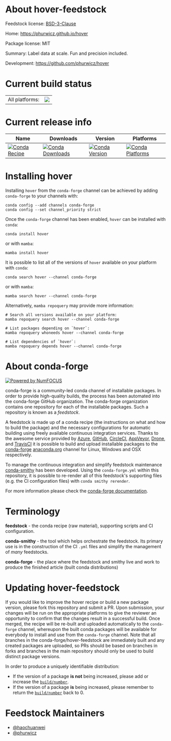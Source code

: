 About hover-feedstock
=====================

Feedstock license: [BSD-3-Clause](https://github.com/conda-forge/hover-feedstock/blob/main/LICENSE.txt)

Home: https://phurwicz.github.io/hover

Package license: MIT

Summary: Label data at scale. Fun and precision included.

Development: https://github.com/phurwicz/hover

Current build status
====================


<table><tr><td>All platforms:</td>
    <td>
      <a href="https://dev.azure.com/conda-forge/feedstock-builds/_build/latest?definitionId=15433&branchName=main">
        <img src="https://dev.azure.com/conda-forge/feedstock-builds/_apis/build/status/hover-feedstock?branchName=main">
      </a>
    </td>
  </tr>
</table>

Current release info
====================

| Name | Downloads | Version | Platforms |
| --- | --- | --- | --- |
| [![Conda Recipe](https://img.shields.io/badge/recipe-hover-green.svg)](https://anaconda.org/conda-forge/hover) | [![Conda Downloads](https://img.shields.io/conda/dn/conda-forge/hover.svg)](https://anaconda.org/conda-forge/hover) | [![Conda Version](https://img.shields.io/conda/vn/conda-forge/hover.svg)](https://anaconda.org/conda-forge/hover) | [![Conda Platforms](https://img.shields.io/conda/pn/conda-forge/hover.svg)](https://anaconda.org/conda-forge/hover) |

Installing hover
================

Installing `hover` from the `conda-forge` channel can be achieved by adding `conda-forge` to your channels with:

```
conda config --add channels conda-forge
conda config --set channel_priority strict
```

Once the `conda-forge` channel has been enabled, `hover` can be installed with `conda`:

```
conda install hover
```

or with `mamba`:

```
mamba install hover
```

It is possible to list all of the versions of `hover` available on your platform with `conda`:

```
conda search hover --channel conda-forge
```

or with `mamba`:

```
mamba search hover --channel conda-forge
```

Alternatively, `mamba repoquery` may provide more information:

```
# Search all versions available on your platform:
mamba repoquery search hover --channel conda-forge

# List packages depending on `hover`:
mamba repoquery whoneeds hover --channel conda-forge

# List dependencies of `hover`:
mamba repoquery depends hover --channel conda-forge
```


About conda-forge
=================

[![Powered by
NumFOCUS](https://img.shields.io/badge/powered%20by-NumFOCUS-orange.svg?style=flat&colorA=E1523D&colorB=007D8A)](https://numfocus.org)

conda-forge is a community-led conda channel of installable packages.
In order to provide high-quality builds, the process has been automated into the
conda-forge GitHub organization. The conda-forge organization contains one repository
for each of the installable packages. Such a repository is known as a *feedstock*.

A feedstock is made up of a conda recipe (the instructions on what and how to build
the package) and the necessary configurations for automatic building using freely
available continuous integration services. Thanks to the awesome service provided by
[Azure](https://azure.microsoft.com/en-us/services/devops/), [GitHub](https://github.com/),
[CircleCI](https://circleci.com/), [AppVeyor](https://www.appveyor.com/),
[Drone](https://cloud.drone.io/welcome), and [TravisCI](https://travis-ci.com/)
it is possible to build and upload installable packages to the
[conda-forge](https://anaconda.org/conda-forge) [anaconda.org](https://anaconda.org/)
channel for Linux, Windows and OSX respectively.

To manage the continuous integration and simplify feedstock maintenance
[conda-smithy](https://github.com/conda-forge/conda-smithy) has been developed.
Using the ``conda-forge.yml`` within this repository, it is possible to re-render all of
this feedstock's supporting files (e.g. the CI configuration files) with ``conda smithy rerender``.

For more information please check the [conda-forge documentation](https://conda-forge.org/docs/).

Terminology
===========

**feedstock** - the conda recipe (raw material), supporting scripts and CI configuration.

**conda-smithy** - the tool which helps orchestrate the feedstock.
                   Its primary use is in the construction of the CI ``.yml`` files
                   and simplify the management of *many* feedstocks.

**conda-forge** - the place where the feedstock and smithy live and work to
                  produce the finished article (built conda distributions)


Updating hover-feedstock
========================

If you would like to improve the hover recipe or build a new
package version, please fork this repository and submit a PR. Upon submission,
your changes will be run on the appropriate platforms to give the reviewer an
opportunity to confirm that the changes result in a successful build. Once
merged, the recipe will be re-built and uploaded automatically to the
`conda-forge` channel, whereupon the built conda packages will be available for
everybody to install and use from the `conda-forge` channel.
Note that all branches in the conda-forge/hover-feedstock are
immediately built and any created packages are uploaded, so PRs should be based
on branches in forks and branches in the main repository should only be used to
build distinct package versions.

In order to produce a uniquely identifiable distribution:
 * If the version of a package **is not** being increased, please add or increase
   the [``build/number``](https://docs.conda.io/projects/conda-build/en/latest/resources/define-metadata.html#build-number-and-string).
 * If the version of a package **is** being increased, please remember to return
   the [``build/number``](https://docs.conda.io/projects/conda-build/en/latest/resources/define-metadata.html#build-number-and-string)
   back to 0.

Feedstock Maintainers
=====================

* [@haochuanwei](https://github.com/haochuanwei/)
* [@phurwicz](https://github.com/phurwicz/)


